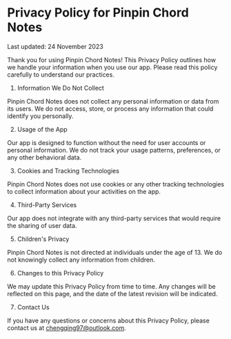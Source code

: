 # Privacy Policy for Pinpin Chord Notes

Last updated: 24 November 2023

Thank you for using Pinpin Chord Notes! This Privacy Policy outlines how we handle your information when you use our app. Please read this policy carefully to understand our practices.

1. Information We Do Not Collect

Pinpin Chord Notes does not collect any personal information or data from its users. We do not access, store, or process any information that could identify you personally.

2. Usage of the App

Our app is designed to function without the need for user accounts or personal information. We do not track your usage patterns, preferences, or any other behavioral data.

3. Cookies and Tracking Technologies

Pinpin Chord Notes does not use cookies or any other tracking technologies to collect information about your activities on the app.

4. Third-Party Services

Our app does not integrate with any third-party services that would require the sharing of user data.

5. Children's Privacy

Pinpin Chord Notes is not directed at individuals under the age of 13. We do not knowingly collect any information from children.

6. Changes to this Privacy Policy

We may update this Privacy Policy from time to time. Any changes will be reflected on this page, and the date of the latest revision will be indicated.

7. Contact Us

If you have any questions or concerns about this Privacy Policy, please contact us at chengqing97@outlook.com.
